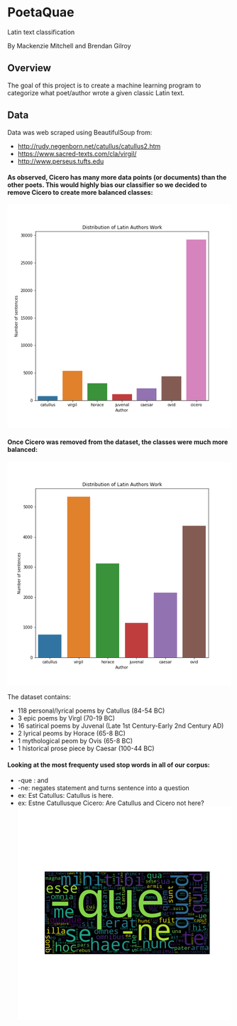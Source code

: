 # PoetaQuae
Latin text classification

By Mackenzie Mitchell and Brendan Gilroy

## Overview

The goal of this project is to create a machine learning program to categorize what poet/author wrote a
given classic Latin text.

## Data
Data was web scraped using BeautifulSoup from:
-  http://rudy.negenborn.net/catullus/catullus2.htm
-  https://www.sacred-texts.com/cla/virgil/
-  http://www.perseus.tufts.edu

#### As observed, Cicero has many more data points (or documents) than the other poets. This would highly bias our classifier so we decided to remove Cicero to create more balanced classes:
![AuthorDistribution](https://github.com/mackenziemitchell6/PoetaQuae/blob/mackwip/Visuals/distributionWCic.png "Author Distribution")

#### Once Cicero was removed from the dataset, the classes were much more balanced:
![AuthorDistributionNew](https://github.com/mackenziemitchell6/PoetaQuae/blob/mackwip/Visuals/distributionNew.png "Author Distribution New")
 

The dataset contains:
- 118 personal/lyrical poems by Catullus (84-54 BC)
- 3 epic poems by Virgl (70-19 BC)
- 16 satirical poems by Juvenal (Late 1st Century-Early 2nd Century AD)
- 2 lyrical peoms by Horace (65-8 BC)
- 1 mythological peom by Ovis (65-8 BC)
- 1 historical prose piece by Caesar (100-44 BC)

#### Looking at the most frequenty used stop words in all of our corpus:
- -que : and
- -ne: negates statement and turns sentence into a question
- ex: Est Catullus: Catullus is here.
- ex: Estne Catullusque Cicero: Are Catullus and Cicero not here?
![StopCloud](https://github.com/mackenziemitchell6/PoetaQuae/blob/mackwip/Visuals/cloud.png "Stop Cloud")
